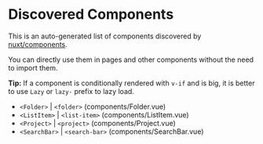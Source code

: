 # Discovered Components

This is an auto-generated list of components discovered by [nuxt/components](https://github.com/nuxt/components).

You can directly use them in pages and other components without the need to import them.

**Tip:** If a component is conditionally rendered with `v-if` and is big, it is better to use `Lazy` or `lazy-` prefix to lazy load.

- `<Folder>` | `<folder>` (components/Folder.vue)
- `<ListItem>` | `<list-item>` (components/ListItem.vue)
- `<Project>` | `<project>` (components/Project.vue)
- `<SearchBar>` | `<search-bar>` (components/SearchBar.vue)
